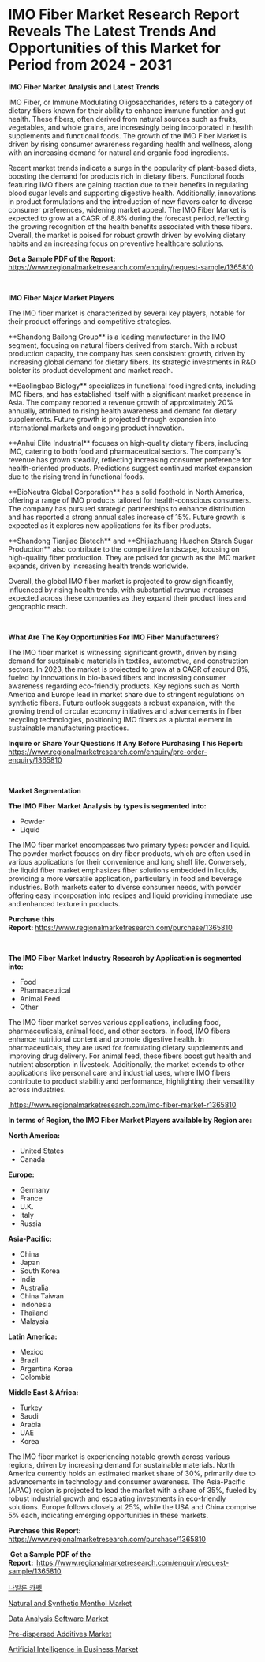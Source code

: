 <p><h1>IMO Fiber Market Research Report Reveals The Latest Trends And Opportunities of this Market for Period from 2024 - 2031</h1></p><p><strong>IMO Fiber Market Analysis and Latest Trends</strong></p>
<p><p>IMO Fiber, or Immune Modulating Oligosaccharides, refers to a category of dietary fibers known for their ability to enhance immune function and gut health. These fibers, often derived from natural sources such as fruits, vegetables, and whole grains, are increasingly being incorporated in health supplements and functional foods. The growth of the IMO Fiber Market is driven by rising consumer awareness regarding health and wellness, along with an increasing demand for natural and organic food ingredients.</p><p>Recent market trends indicate a surge in the popularity of plant-based diets, boosting the demand for products rich in dietary fibers. Functional foods featuring IMO fibers are gaining traction due to their benefits in regulating blood sugar levels and supporting digestive health. Additionally, innovations in product formulations and the introduction of new flavors cater to diverse consumer preferences, widening market appeal. The IMO Fiber Market is expected to grow at a CAGR of 8.8% during the forecast period, reflecting the growing recognition of the health benefits associated with these fibers. Overall, the market is poised for robust growth driven by evolving dietary habits and an increasing focus on preventive healthcare solutions.</p></p>
<p><strong>Get a Sample PDF of the Report:&nbsp;</strong> <a href="https://www.regionalmarketresearch.com/enquiry/request-sample/1365810">https://www.regionalmarketresearch.com/enquiry/request-sample/1365810</a></p>
<p>&nbsp;</p>
<p><strong>IMO Fiber Major Market Players</strong></p>
<p><p>The IMO fiber market is characterized by several key players, notable for their product offerings and competitive strategies. </p><p>**Shandong Bailong Group** is a leading manufacturer in the IMO segment, focusing on natural fibers derived from starch. With a robust production capacity, the company has seen consistent growth, driven by increasing global demand for dietary fibers. Its strategic investments in R&D bolster its product development and market reach.</p><p>**Baolingbao Biology** specializes in functional food ingredients, including IMO fibers, and has established itself with a significant market presence in Asia. The company reported a revenue growth of approximately 20% annually, attributed to rising health awareness and demand for dietary supplements. Future growth is projected through expansion into international markets and ongoing product innovation.</p><p>**Anhui Elite Industrial** focuses on high-quality dietary fibers, including IMO, catering to both food and pharmaceutical sectors. The company's revenue has grown steadily, reflecting increasing consumer preference for health-oriented products. Predictions suggest continued market expansion due to the rising trend in functional foods.</p><p>**BioNeutra Global Corporation** has a solid foothold in North America, offering a range of IMO products tailored for health-conscious consumers. The company has pursued strategic partnerships to enhance distribution and has reported a strong annual sales increase of 15%. Future growth is expected as it explores new applications for its fiber products.</p><p>**Shandong Tianjiao Biotech** and **Shijiazhuang Huachen Starch Sugar Production** also contribute to the competitive landscape, focusing on high-quality fiber production. They are poised for growth as the IMO market expands, driven by increasing health trends worldwide.</p><p>Overall, the global IMO fiber market is projected to grow significantly, influenced by rising health trends, with substantial revenue increases expected across these companies as they expand their product lines and geographic reach.</p></p>
<p>&nbsp;</p>
<p><strong>What Are The Key Opportunities For IMO Fiber Manufacturers?</strong></p>
<p><p>The IMO fiber market is witnessing significant growth, driven by rising demand for sustainable materials in textiles, automotive, and construction sectors. In 2023, the market is projected to grow at a CAGR of around 8%, fueled by innovations in bio-based fibers and increasing consumer awareness regarding eco-friendly products. Key regions such as North America and Europe lead in market share due to stringent regulations on synthetic fibers. Future outlook suggests a robust expansion, with the growing trend of circular economy initiatives and advancements in fiber recycling technologies, positioning IMO fibers as a pivotal element in sustainable manufacturing practices.</p></p>
<p><strong>Inquire or Share Your Questions If Any Before Purchasing This Report:</strong> <a href="https://www.regionalmarketresearch.com/enquiry/pre-order-enquiry/1365810">https://www.regionalmarketresearch.com/enquiry/pre-order-enquiry/1365810</a></p>
<p>&nbsp;</p>
<p><strong>Market Segmentation</strong></p>
<p><strong>The IMO Fiber Market Analysis by types is segmented into:</strong></p>
<p><ul><li>Powder</li><li>Liquid</li></ul></p>
<p><p>The IMO fiber market encompasses two primary types: powder and liquid. The powder market focuses on dry fiber products, which are often used in various applications for their convenience and long shelf life. Conversely, the liquid fiber market emphasizes fiber solutions embedded in liquids, providing a more versatile application, particularly in food and beverage industries. Both markets cater to diverse consumer needs, with powder offering easy incorporation into recipes and liquid providing immediate use and enhanced texture in products.</p></p>
<p><strong>Purchase this Report:&nbsp;</strong><a href="https://www.regionalmarketresearch.com/purchase/1365810">https://www.regionalmarketresearch.com/purchase/1365810</a></p>
<p>&nbsp;</p>
<p><strong>The IMO Fiber Market Industry Research by Application is segmented into:</strong></p>
<p><ul><li>Food</li><li>Pharmaceutical</li><li>Animal Feed</li><li>Other</li></ul></p>
<p><p>The IMO fiber market serves various applications, including food, pharmaceuticals, animal feed, and other sectors. In food, IMO fibers enhance nutritional content and promote digestive health. In pharmaceuticals, they are used for formulating dietary supplements and improving drug delivery. For animal feed, these fibers boost gut health and nutrient absorption in livestock. Additionally, the market extends to other applications like personal care and industrial uses, where IMO fibers contribute to product stability and performance, highlighting their versatility across industries.</p></p>
<p><a href="https://www.regionalmarketresearch.com/imo-fiber-market-r1365810">&nbsp;https://www.regionalmarketresearch.com/imo-fiber-market-r1365810</a></p>
<p><strong>In terms of Region, the IMO Fiber Market Players available by Region are:</strong></p>
<p>
    <p> <strong> North America: </strong>
        <ul>
            <li>United States</li>
            <li>Canada</li>
        </ul>
        </p> 
    <p> <strong> Europe: </strong>
        <ul>
            <li>Germany</li>
            <li>France</li>
            <li>U.K.</li>
            <li>Italy</li>
            <li>Russia</li>
        </ul>
        </p> 
    <p> <strong> Asia-Pacific: </strong>
        <ul>
            <li>China</li>
            <li>Japan</li>
            <li>South Korea</li>
            <li>India</li>
            <li>Australia</li>
            <li>China Taiwan</li>
            <li>Indonesia</li>
            <li>Thailand</li>
            <li>Malaysia</li>
        </ul>
        </p> 
    <p> <strong> Latin America: </strong>
        <ul>
            <li>Mexico</li>
            <li>Brazil</li>
            <li>Argentina Korea</li>
            <li>Colombia</li>
        </ul>
        </p> 
    <p> <strong> Middle East & Africa: </strong>
        <ul>
            <li>Turkey</li>
            <li>Saudi</li>
            <li>Arabia</li>
            <li>UAE</li>
            <li>Korea</li>
        </ul>
    </p>
    </p>
<p><p>The IMO fiber market is experiencing notable growth across various regions, driven by increasing demand for sustainable materials. North America currently holds an estimated market share of 30%, primarily due to advancements in technology and consumer awareness. The Asia-Pacific (APAC) region is projected to lead the market with a share of 35%, fueled by robust industrial growth and escalating investments in eco-friendly solutions. Europe follows closely at 25%, while the USA and China comprise 5% each, indicating emerging opportunities in these markets.</p></p>
<p><strong>Purchase this Report: </strong><a href="https://www.regionalmarketresearch.com/purchase/1365810">https://www.regionalmarketresearch.com/purchase/1365810</a></p>
<p>&nbsp;<strong>Get a Sample PDF of the Report:&nbsp;&nbsp;</strong><a href="https://www.regionalmarketresearch.com/enquiry/request-sample/1365810">https://www.regionalmarketresearch.com/enquiry/request-sample/1365810</a></p>
<p><strong></strong></p>
<p><p><a href="https://medium.com/@gabrielblanda5656/%EA%B8%80%EB%A1%9C%EB%B2%8C-%EB%82%98%EC%9D%BC%EB%A1%A0-%EC%B9%B4%ED%8E%AB-%EC%8B%9C%EC%9E%A5-%EA%B8%B0%ED%9A%8C-%EB%B0%8F-2024%EB%85%84%EB%B6%80%ED%84%B0-2031%EB%85%84%EA%B9%8C%EC%A7%80%EC%9D%98-%EC%A0%84%EB%A7%9D-104696a08c05?postPublishedType=repub">나일론 카펫</a></p><p><a href="https://issuu.com/reportprime-2/docs/natural-and-synthetic-menthol-marke_23526ded275da8">Natural and Synthetic Menthol Market</a></p><p><a href="https://www.linkedin.com/pulse/strategic-market-insights-navigating-global-data-analysis-wf0ie">Data Analysis Software Market</a></p><p><a href="https://issuu.com/reportprime-2/docs/pre-dispersed-additives-market-size_90a36de73efc4d">Pre-dispersed Additives Market</a></p><p><a href="https://www.linkedin.com/pulse/artificial-intelligence-business-market-research-report-exploring-kjt6f">Artificial Intelligence in Business Market</a></p></p>